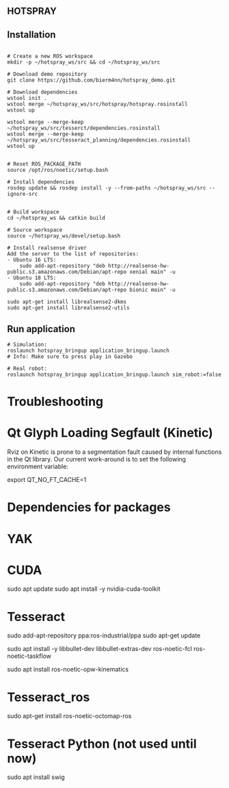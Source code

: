 ## HOTSPRAY




## Installation

```shell

# Create a new ROS workspace
mkdir -p ~/hotspray_ws/src && cd ~/hotspray_ws/src

# Download demo repository
git clone https://github.com/bierm4nn/hotspray_demo.git

# Download dependencies
wstool init .
wstool merge ~/hotspray_ws/src/hotspray/hotspray.rosinstall
wstool up

wstool merge --merge-keep ~/hotspray_ws/src/tesserct/dependencies.rosinstall
wstool merge --merge-keep ~/hotspray_ws/src/tesseract_planning/dependencies.rosinstall
wstool up


# Reset ROS_PACKAGE_PATH
source /opt/ros/noetic/setup.bash

# Install dependencies 
rosdep update && rosdep install -y --from-paths ~/hotspray_ws/src --ignore-src 


# Build workspace
cd ~/hotspray_ws && catkin build 

# Source workspace
source ~/hotspray_ws/devel/setup.bash

# Install realsense driver
Add the server to the list of repositories:
- Ubuntu 16 LTS:
    sudo add-apt-repository "deb http://realsense-hw-public.s3.amazonaws.com/Debian/apt-repo xenial main" -u
- Ubuntu 18 LTS:
    sudo add-apt-repository "deb http://realsense-hw-public.s3.amazonaws.com/Debian/apt-repo bionic main" -u

sudo apt-get install librealsense2-dkms
sudo apt-get install librealsense2-utils

```





## Run application

```shell
# Simulation:
roslaunch hotspray_bringup application_bringup.launch
# Info: Make sure to press play in Gazebo

# Real robot:
roslaunch hotspray_bringup application_bringup.launch sim_robot:=false

```


# Troubleshooting

# Qt Glyph Loading Segfault (Kinetic)

Rviz on Kinetic is prone to a segmentation fault caused by internal functions in the Qt library. Our current work-around is to set the following environment variable:

export QT_NO_FT_CACHE=1




# Dependencies for packages

# YAK
# CUDA
sudo apt update
sudo apt install -y nvidia-cuda-toolkit 



# Tesseract
sudo add-apt-repository ppa:ros-industrial/ppa
sudo apt-get update

sudo apt install -y 
libbullet-dev libbullet-extras-dev ros-noetic-fcl ros-noetic-taskflow 

sudo apt install ros-noetic-opw-kinematics 

# Tesseract_ros
sudo apt-get install ros-noetic-octomap-ros



# Tesseract Python (not used until now)
sudo apt install swig
